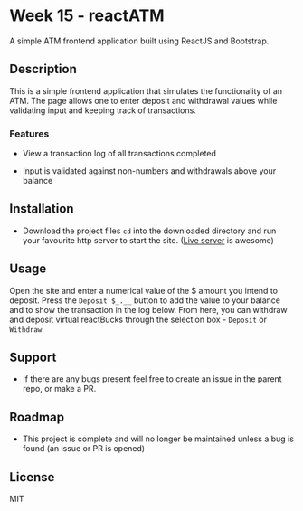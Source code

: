 # Week 15 - reactATM

A simple ATM frontend application built using ReactJS and Bootstrap.

## Description

This is a simple frontend application that simulates the functionality of an ATM. The page allows one to enter deposit and withdrawal values while validating input and keeping track of transactions.

### Features

-   View a transaction log of all transactions completed

-   Input is validated against non-numbers and withdrawals above your balance

## Installation

-   Download the project files `cd` into the downloaded directory and run your favourite http server to start the site. ([Live server](https://www.npmjs.com/package/live-server) is awesome)

## Usage

Open the site and enter a numerical value of the $ amount you intend to deposit. Press the `Deposit $_.__` button to add the value to your balance and to show the transaction in the log below. From here, you can withdraw and deposit virtual reactBucks through the selection box - `Deposit` or `Withdraw`.

## Support

-   If there are any bugs present feel free to create an issue in the parent repo, or make a PR.

## Roadmap

-   This project is complete and will no longer be maintained unless a bug is found (an issue or PR is opened)

## License

MIT
